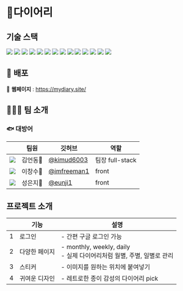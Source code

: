 <h1>📒다이어리</h1>

## 기술 스택

![](https://img.shields.io/badge/Webpack-8DD6F9?style=for-the-badge&logo=Webpack&logoColor=white) ![](https://img.shields.io/badge/Babel-F9DC3E?style=for-the-badge&logo=babel&logoColor=white) ![](https://img.shields.io/badge/JavaScript-323330?style=for-the-badge&logo=javascript&logoColor=F7DF1E) ![](https://img.shields.io/badge/CSS3-1572B6?style=for-the-badge&logo=css3&logoColor=white) ![](https://img.shields.io/badge/Next.js-000000?style=for-the-badge&logo=nextdotjs&logoColor=white) ![](https://img.shields.io/badge/Node.js-339933?style=for-the-badge&logo=nodedotjs&logoColor=white) ![](https://img.shields.io/badge/TailwindCSS-06B6D4?style=for-the-badge&logo=tailwindcss&logoColor=white) ![](https://img.shields.io/badge/AWSAmplify-FF9900?style=for-the-badge&logo=awsamplify&logoColor=white) ![](https://img.shields.io/badge/Redux-764ABC?style=for-the-badge&logo=redux&logoColor=white) ![](https://img.shields.io/badge/ESLint-4B32C3?style=for-the-badge&logo=eslint&logoColor=white) ![](https://img.shields.io/badge/Prettier-F7B93E?style=for-the-badge&logo=prettier&logoColor=white) ![](https://img.shields.io/badge/Axios-5A29E4?style=for-the-badge&logo=axios&logoColor=white) ![](https://img.shields.io/badge/GitHub-181717?style=for-the-badge&logo=github&logoColor=white) ![](https://img.shields.io/badge/Yarn-2C8EBB?style=for-the-badge&logo=yarn&logoColor=white) 


## 🚀 배포

🔗 **웹페이지** : https://mydiary.site/


## 🧑‍🤝‍🧑 팀 소개

### 🐟 대방어

| | 팀원 | 깃허브 | 역할 | 
|------------------ | ---------------- |----------------------- |--------------------- | 
| ![](https://avatars.githubusercontent.com/u/61041800?s=64&v=4) | 김언동🦊 | [@kimud6003](https://github.com/kimud6003) | 팀장 full-stack | 
| ![](https://avatars.githubusercontent.com/u/96756158?s=64&v=4) | 이창수🐼 | [@imfreeman1](https://github.com/imfreeman1) | front |
| ![](https://avatars.githubusercontent.com/u/96868722?s=64&v=4) | 성은지🐔 | [@eunji1](https://github.com/eunji1) | front | 


## 프로젝트 소개

| | 기능 | 설명 |
|---|---|---|
|1| 로그인 | - 간편 구글 로그인 가능 <br/> |
|2| 다양한 페이지 | - monthly, weekly, daily <br/> - 실제 다이어리처럼 월별, 주별, 일별로 관리 |
|3| 스티커 | - 이미지를 원하는 위치에 붙여넣기  <br/> |
|4| 귀여운 디자인 | - 레트로한 종이 감성의 다이어리 pick |